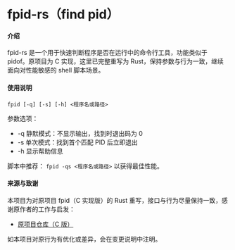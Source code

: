 # fpid-rs（find pid）

#### 介绍
fpid-rs 是一个用于快速判断程序是否在运行中的命令行工具，功能类似于 pidof。原项目为 C 实现，这里已完整重写为 Rust，保持参数与行为一致，继续面向对性能敏感的 shell 脚本场景。

#### 使用说明

`fpid [-q] [-s] [-h] <程序名或路径>`

参数选项：
- -q 静默模式：不显示输出，找到时退出码为 0
- -s 单次模式：找到首个匹配 PID 后立即退出
- -h 显示帮助信息

脚本中推荐：
`fpid -qs <程序名或路径>`
以获得最佳性能。

#### 来源与致谢

本项目为对原项目 fpid（C 实现版）的 Rust 重写，接口与行为尽量保持一致，感谢原作者的工作与启发：

- [原项目仓库（C 版）](https://gitee.com/sutoliu/fpid)

如本项目对原行为有优化或差异，会在变更说明中注明。